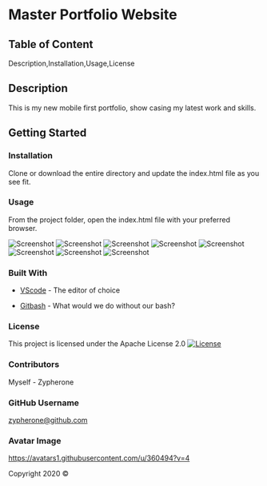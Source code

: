 # Master Portfolio Website

## Table of Content
Description,Installation,Usage,License

## Description    
This is my new mobile first portfolio, show casing my latest work and skills.

## Getting Started

### Installation
Clone or download the entire directory and update the index.html file as you see fit.

### Usage
From the project folder, open the index.html file with your preferred browser.

![Screenshot](readme/desktop-home.jpg?raw=true "Screenshot") <!-- .element width="50%" -->
![Screenshot](readme/mobile-home.jpg?raw=true "Screenshot")
![Screenshot](readme/desktop-about.jpg?raw=true "Screenshot") <!-- .element width="50%" -->
![Screenshot](readme/mobile-about.jpg?raw=true "Screenshot")
![Screenshot](readme/desktop-portfolio.jpg?raw=true "Screenshot") <!-- .element width="50%" -->
![Screenshot](readme/mobile-portfolio.jpg?raw=true "Screenshot")
![Screenshot](readme/desktop-contact.jpg?raw=true "Screenshot") <!-- .element width="50%" -->
![Screenshot](readme/mobile-contact.jpg?raw=true "Screenshot")

### Built With
* [VScode](https://code.visualstudio.com/) - The editor of choice
- [Gitbash](https://gitforwindows.org/) - What would we do without our bash?

### License 

This project is licensed under the Apache License 2.0 
[![License](https://img.shields.io/badge/License-Apache%202.0-blue.svg)](https://opensource.org/licenses/Apache-2.0)

### Contributors
Myself - Zypherone

### GitHub Username
zypherone@github.com

### Avatar Image
https://avatars1.githubusercontent.com/u/360494?v=4

Copyright 2020 &copy;
